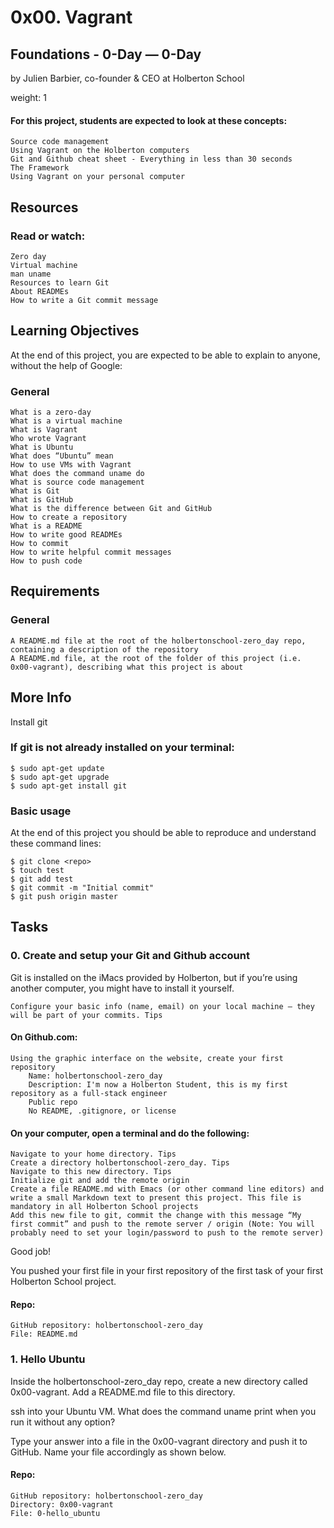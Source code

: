 # 0x00. Vagrant

## Foundations - 0-Day ― 0-Day

by Julien Barbier, co-founder & CEO at Holberton School

weight: 1

#### For this project, students are expected to look at these concepts:

    Source code management
    Using Vagrant on the Holberton computers
    Git and Github cheat sheet - Everything in less than 30 seconds
    The Framework
    Using Vagrant on your personal computer

## Resources

### Read or watch:

    Zero day
    Virtual machine
    man uname
    Resources to learn Git
    About READMEs
    How to write a Git commit message

## Learning Objectives

At the end of this project, you are expected to be able to explain to anyone, without the help of Google:
### General

    What is a zero-day
    What is a virtual machine
    What is Vagrant
    Who wrote Vagrant
    What is Ubuntu
    What does “Ubuntu” mean
    How to use VMs with Vagrant
    What does the command uname do
    What is source code management
    What is Git
    What is GitHub
    What is the difference between Git and GitHub
    How to create a repository
    What is a README
    How to write good READMEs
    How to commit
    How to write helpful commit messages
    How to push code

## Requirements
### General

    A README.md file at the root of the holbertonschool-zero_day repo, containing a description of the repository
    A README.md file, at the root of the folder of this project (i.e. 0x00-vagrant), describing what this project is about

## More Info
Install git

### If git is not already installed on your terminal:
```
$ sudo apt-get update
$ sudo apt-get upgrade
$ sudo apt-get install git
```
### Basic usage

At the end of this project you should be able to reproduce and understand these command lines:
```
$ git clone <repo>
$ touch test
$ git add test
$ git commit -m "Initial commit"
$ git push origin master
```


## Tasks

### 0. Create and setup your Git and Github account

Git is installed on the iMacs provided by Holberton, but if you’re using another computer, you might have to install it yourself.

    Configure your basic info (name, email) on your local machine – they will be part of your commits. Tips

#### On Github.com:

    Using the graphic interface on the website, create your first repository
        Name: holbertonschool-zero_day
        Description: I'm now a Holberton Student, this is my first repository as a full-stack engineer
        Public repo
        No README, .gitignore, or license

#### On your computer, open a terminal and do the following:

    Navigate to your home directory. Tips
    Create a directory holbertonschool-zero_day. Tips
    Navigate to this new directory. Tips
    Initialize git and add the remote origin
    Create a file README.md with Emacs (or other command line editors) and write a small Markdown text to present this project. This file is mandatory in all Holberton School projects
    Add this new file to git, commit the change with this message “My first commit” and push to the remote server / origin (Note: You will probably need to set your login/password to push to the remote server)

Good job!

You pushed your first file in your first repository of the first task of your first Holberton School project.

#### Repo:

    GitHub repository: holbertonschool-zero_day
    File: README.md


### 1. Hello Ubuntu

Inside the holbertonschool-zero_day repo, create a new directory called 0x00-vagrant. Add a README.md file to this directory.

ssh into your Ubuntu VM. What does the command uname print when you run it without any option?

Type your answer into a file in the 0x00-vagrant directory and push it to GitHub. Name your file accordingly as shown below.

#### Repo:

    GitHub repository: holbertonschool-zero_day
    Directory: 0x00-vagrant
    File: 0-hello_ubuntu
